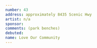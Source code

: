```yaml
---
number: 43
address: approximately 8435 Scenic Hwy 
artist: n/a
sponsor:
comments: (park benches)
debuted:
name: Love Our Community
---
```

